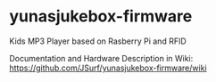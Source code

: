 # yunasjukebox-firmware
Kids MP3 Player based on Rasberry Pi and RFID

Documentation and Hardware Description in Wiki:
https://github.com/JSurf/yunasjukebox-firmware/wiki
